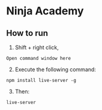 # Ninja Academy

## How to run
1. Shift + right click, 
```
Open command window here
```
2. Execute the following command:
```
npm install live-server -g
```
3. Then: 
```
live-server
```